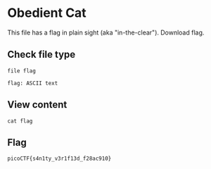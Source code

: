# Obedient Cat

This file has a flag in plain sight (aka "in-the-clear"). Download flag.

## Check file type
```
file flag

flag: ASCII text
```

## View content
```
cat flag
```

## Flag

```
picoCTF{s4n1ty_v3r1f13d_f28ac910}
```

